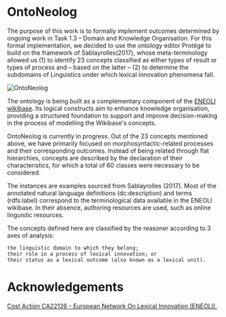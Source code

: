 # OntoNeolog
The purpose of this work is to formally implement outcomes determined by  ongoing work in Task 1.3 – Domain and Knowledge Organisation. For this formal implementation, we decided to use the ontology editor Protégé  to build on the framework of Sablayrolles(2017), whose meta-terminology allowed us (1) to identify 23 concepts classified as either types of result or types of process and – based on the latter – (2) to determine the subdomains of Linguistics under which lexical innovation phenomena fall. 

![OntoNeolog](https://repository-images.githubusercontent.com/997593553/db17a3b1-f659-4306-974a-6902e05cd640)

The ontology is being built as a complementary component of the [ENEOLI wikibase](https://eneoli.wikibase.cloud/wiki/Main_Page). Its logical constructs aim to enhance knowledge organisation, providing a structured foundation to support and improve decision-making in the process of modelling the Wikibase's concepts.

OntoNeolog is currently in progress. Out of the 23 concepts mentioned above,  we have primarily focused on morphosyntactic-related processes and their corresponding outcomes. Instead of being related through flat hierarchies, concepts are described by the declaration of  their characteristics,  for which a total of 60 classes were necessary to be considered. 

The instances are examples sourced from Sablayrolles (2017). Most of the annotated natural language definitions (dc:description) and  terms  (rdfs:label) correspond to the terminological data available in the ENEOLI wikibase. In their absence, authoring resources are used, such as online linguistic resources.

The concepts defined here are classified by the reasoner according to 3 axes of analysis:

    the linguistic domain to which they belong;
    their role in a process of lexical innovation; or
    their status as a lexical outcome (also known as a lexical unit).
# Acknowledgements
[Cost Action CA22126 - European Network On Lexical Innovation (ENEOLI).](https://www.cost.eu/actions/CA22126/)

